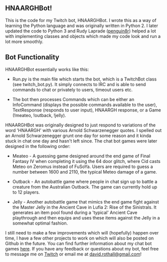 ## HNAARGHBot!

This is the code for my Twitch bot, HNAARGHBot. I wrote this as a way of learning the Python language and was originally written in Python 2. I later updated the code to Python 3 and Rudy Laprade ([penguin8r](http://www.twitch.tv/penguin8r)) helped a lot with implementing classes and objects which made my code look and run a lot more smoothly.  

## Bot Functionality

HNAARGHBot essentially works like this:

- Run.py is the main file which starts the bot, which is a TwitchBot class (see twitch_bot.py). It simply connects to IRC and is able to send commands to chat or privately to users, timeout users etc.

- The bot then processes Commands which can be either an InfoCommand (displays the possible commands available to the user), TextResponse (responds to user input), HNAARGH response, or a Game (!meateo, !outback, !jelly).

HNAARGHBot was originally designed to just respond to variations of the word 'HNAARGH' with various Arnold Schwarzenegger quotes. I spelled out an Arnold Schwarzenegger grunt one day for some reason and it kinda stuck in chat one day and hasn't left since.  The chat bot games were later designed in the following order:

- Meateo - A guessing game designed around the end game of Final Fantasy IV when completing it using the 64 door glitch, where Cid casts Meteo on Zeromus instead of FuSoYa. Users are required to guess a number between 1600 and 2110, the typical Meteo damage of a game.

- Outback - An autobattle game where people in chat sign up to battle a creature from the Australian Outback. The game can currently hold up to 12 players.

- Jelly - Another autobattle game that mimics the end game fight against the Master Jelly in the Ancient Cave in Lufia 2: Rise of the Sinistrals. It generates an item pool found during a 'typical' Ancient Cave playthrough and then equips and uses these items against the Jelly in a somewhat optimal fashion.

I still need to make a few improvements which will (hopefully) happen over time, I have a few other projects to work on which will also be posted on Github in the future. You can find further information about my chat bot games [here](https://www.twitch.tv/hnaarghbot). If you have any feedback or questions about my bot, feel free to message me on [Twitch](http://www.twitch.tv/the_roth) or email me at david.rothall@gmail.com!
